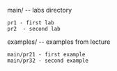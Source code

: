 main/ -- labs directory

    pr1 - first lab
    pr2  - second lab

examples/ -- examples from lecture

    main/pr21 - first example
    main/pr32 - second example
